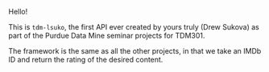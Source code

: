 Hello!

This is `tdm-lsuko`, the first API ever created by yours truly (Drew Sukova) as part of the Purdue Data Mine seminar projects for TDM301.

The framework is the same as all the other projects, in that we take an IMDb ID and return the rating of the desired content.